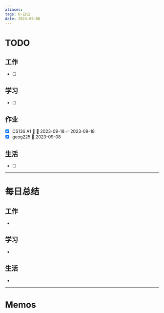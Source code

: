 ```yaml
---
aliases:
tags: D-日记
date: 2023-09-08
---
```

# TODO

## 工作

- [ ] 
## 学习

- [ ] 
## 作业

- [x] CS136 A1 🔼 📅 2023-09-18 ✅ 2023-09-18
- [x] geog225 📅 2023-09-08 
## 生活

- [ ] 
*** 
# 每日总结

## 工作

- 
## 学习

- 
## 生活

- 

----------------------
# Memos

